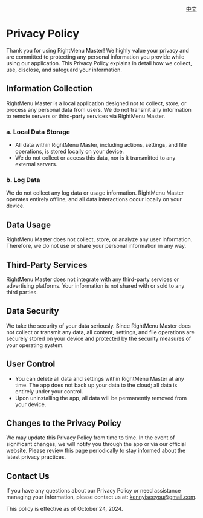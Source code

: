 <p align="right">
  <a href="./privacy-policy.zh.md">中文</a>
</p>
<!--rehype:style=float: right; bottom: -36px; position: relative;-->

Privacy Policy
===

Thank you for using RightMenu Master! We highly value your privacy and are committed to protecting any personal information you provide while using our application. This Privacy Policy explains in detail how we collect, use, disclose, and safeguard your information.

## Information Collection

RightMenu Master is a local application designed not to collect, store, or process any personal data from users. We do not transmit any information to remote servers or third-party services via RightMenu Master.

### a. **Local Data Storage**

- All data within RightMenu Master, including actions, settings, and file operations, is stored locally on your device.
- We do not collect or access this data, nor is it transmitted to any external servers.

### b. **Log Data**

We do not collect any log data or usage information. RightMenu Master operates entirely offline, and all data interactions occur locally on your device.

## Data Usage

RightMenu Master does not collect, store, or analyze any user information. Therefore, we do not use or share your personal information in any way.

## Third-Party Services

RightMenu Master does not integrate with any third-party services or advertising platforms. Your information is not shared with or sold to any third parties.

## Data Security

We take the security of your data seriously. Since RightMenu Master does not collect or transmit any data, all content, settings, and file operations are securely stored on your device and protected by the security measures of your operating system.

## User Control

- You can delete all data and settings within RightMenu Master at any time. The app does not back up your data to the cloud; all data is entirely under your control.
- Upon uninstalling the app, all data will be permanently removed from your device.

## Changes to the Privacy Policy

We may update this Privacy Policy from time to time. In the event of significant changes, we will notify you through the app or via our official website. Please review this page periodically to stay informed about the latest privacy practices.

## Contact Us

If you have any questions about our Privacy Policy or need assistance managing your information, please contact us at: [kennyiseeyou@gmail.com](mailto:kennyiseeyou@gmail.com).

This policy is effective as of October 24, 2024.